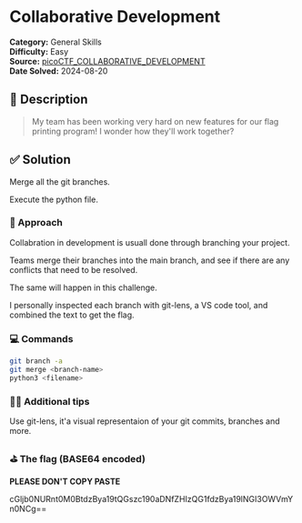 # Collaborative Development

**Category:** General Skills  
**Difficulty:** Easy  
**Source:**
[picoCTF_COLLABORATIVE_DEVELOPMENT](https://play.picoctf.org/practice/challenge/410?page=2)  
**Date Solved:** 2024-08-20

## 📁 Description

> My team has been working very hard on new features for our flag printing
> program! I wonder how they'll work together?

## ✅ Solution

Merge all the git branches.

Execute the python file.

### 🧠 Approach

Collabration in development is usuall done through branching your project.

Teams merge their branches into the main branch, and see if there are any
conflicts that need to be resolved.

The same will happen in this challenge.

I personally inspected each branch with git-lens, a VS code tool, and combined
the text to get the flag.

### 💻 Commands

```bash
git branch -a
git merge <branch-name>
python3 <filename>
```

### ✌🏾 Additional tips

Use git-lens, it'a visual representaion of your git commits, branches and more.

### ⛳️ The flag (BASE64 encoded)

**PLEASE DON'T COPY PASTE**

cGljb0NURnt0M0BtdzBya19tQGszc190aDNfZHIzQG1fdzBya19lNGI3OWVmYn0NCg==
